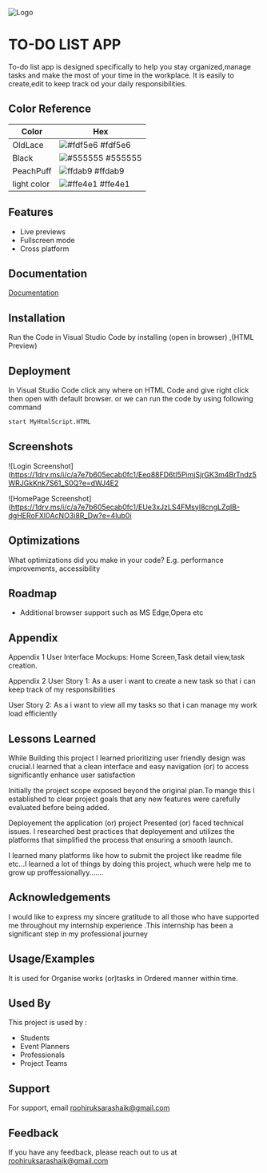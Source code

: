 ![Logo](https://miro.medium.com/v2/resize:fit:871/1*t6RJXSmWJqKtTx-5q8jaMQ.png)


# TO-DO LIST APP

To-do list app is designed specifically  to help you stay organized,manage tasks and make the most of your time in the workplace.
It is easily to create,edit to keep track od your daily responsibilities.

## Color Reference

| Color             | Hex                                                                |
| ----------------- | ------------------------------------------------------------------ |
| OldLace | ![#fdf5e6](https://via.placeholder.com/10/fdf5e6?text=+) #fdf5e6 |
| Black | ![#555555](https://via.placeholder.com/10/555555text=+) #555555 |
| PeachPuff | ![ffdab9](https://via.placeholder.com/10/ffdab9?text=+) #ffdab9|
| light color | ![#ffe4e1](https://via.placeholder.com/10/ffe4e1?text=+) #ffe4e1 |
 

 ## Features


- Live previews
- Fullscreen mode
- Cross platform


## Documentation

[Documentation](https://1drv.ms/u/c/a7e7b605ecab0fc1/Eb_H0R0M0JZFhya4n1jhDJ0BatYyy8ODwn81tySI4mGrrQ?e=H3Ylna)


## Installation





Run the Code in Visual Studio Code by installing (open in browser)
,(HTML Preview)
    
## Deployment

In Visual Studio Code click any where on HTML Code and give right click then open with default browser.
or
we can run the code by using following command
```bash
start MyHtmlScript.HTML
```




## Screenshots

![Login Screenshot](https://1drv.ms/i/c/a7e7b605ecab0fc1/Eeq88FD6tI5PimjSjrGK3m4BrTndz5WRJGkKnk7S61_S0Q?e=dWJ4E2

![HomePage Screenshot]
(https://1drv.ms/i/c/a7e7b605ecab0fc1/EUe3xJzLS4FMsyI8cngLZqIB-dgHERoFXl0AcNO3i8R_Dw?e=4lub0i


## Optimizations

What optimizations did you make in your code? E.g. 
 performance improvements,
accessibility


## Roadmap

- Additional browser support such as MS Edge,Opera etc




## Appendix

Appendix 1  User Interface Mockups:
       Home Screen,Task detail view,task creation.


Appendix 2 User Story 1:
      As a user i want to create a new task so that i can keep track of my responsibilities

User Story 2:
       As a i want to view all my tasks so that i can manage my work load efficiently


## Lessons Learned

While Building this project I learned prioritizing  user friendly design was crucial.I learned that a clean interface and easy navigation (or) to access significantly enhance user satisfaction

Initially the project scope exposed beyond the original plan.To mange this I established to clear project goals that any new features were carefully evaluated before being added.

Deployement the application (or) project Presented (or) faced technical issues.
I researched best practices that deployement and utilizes the platforms that simplified the process that ensuring a smooth launch.

I learned many platforms like how to submit the project like readme file etc...I learned a lot of things by doing this project, whuch were help me to grow up proffessionallyy.......

## Acknowledgements

 I would like to express my sincere gratitude to all those who have supported me throughout my internship experience .This internship has been a significant step in my professional journey


## Usage/Examples

It is used for Organise works (or)tasks in Ordered manner within time.

## Used By

This project is used by :

- Students
- Event Planners
- Professionals
- Project Teams


## Support

For support, email roohiruksarashaik@gmail.com


## Feedback

If you have any feedback, please reach out to us at roohiruksarashaik@gmail.com

